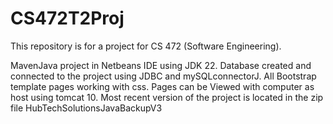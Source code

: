 # CS472T2Proj
This repository is for a project for CS 472 (Software Engineering).

MavenJava project in Netbeans IDE using JDK 22. Database created and connected to the project using JDBC and mySQLconnectorJ. All Bootstrap template pages working with css. Pages can be Viewed with computer as host using tomcat 10. Most recent version of the project is located in the zip file HubTechSolutionsJavaBackupV3

